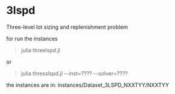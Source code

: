 # 3lspd
Three-level lot sizing and replenishment problem

for run the instances
> julia threelspd.jl

or

> julia thresslspd.jl --inst=???? --solver=????

the instances are in: instances/Dataset_3LSPD_NXXTYY/NXXTYY

